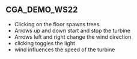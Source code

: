  ## CGA_DEMO_WS22
 - Clicking on the floor spawns trees
 - Arrows up and down start and stop the turbine
 - Arrows left and right change the wind direction
 - clicking toggles the light
 - wind influences the speed of the turbine